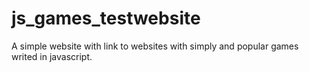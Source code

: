 # js_games_testwebsite
A simple website with link to websites with simply and popular games writed in javascript.
